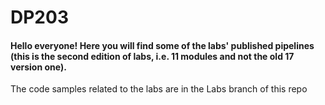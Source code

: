 # DP203
#### Hello everyone! Here you will find some of the labs' published pipelines (this is the second edition of labs, i.e. 11 modules and not the old 17 version one).

The code samples related to the labs are in the Labs branch of this repo
